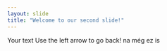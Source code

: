 ```yaml
---
layout: slide
title: "Welcome to our second slide!"
---
```

Your text
Use the left arrow to go back!
na még ez is
